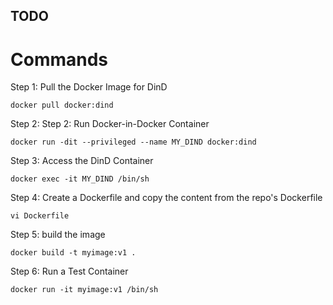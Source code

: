 ## TODO

# Commands
Step 1: Pull the Docker Image for DinD
```
docker pull docker:dind
```
Step 2: Step 2: Run Docker-in-Docker Container
```
docker run -dit --privileged --name MY_DIND docker:dind
```
Step 3: Access the DinD Container
```
docker exec -it MY_DIND /bin/sh
```
Step 4: Create a Dockerfile and copy the content from the repo's Dockerfile

```
vi Dockerfile
```
Step 5: build the image
```
docker build -t myimage:v1 .
```
Step 6: Run a Test Container
```
docker run -it myimage:v1 /bin/sh
```